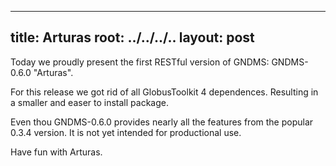 
---
title: Arturas
root: ../../../..
layout: post
---

Today we proudly present the first RESTful version of GNDMS:
GNDMS-0.6.0 "Arturas".

For this release we got rid of all GlobusToolkit 4 dependences.
Resulting in a smaller and easer to install package.

Even thou GNDMS-0.6.0 provides nearly all the features from the
popular 0.3.4 version. It is not yet intended for productional use.


Have fun with Arturas.
